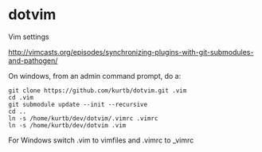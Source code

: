dotvim
======

Vim settings

http://vimcasts.org/episodes/synchronizing-plugins-with-git-submodules-and-pathogen/

On windows, from an admin command prompt, do a:

```Batchfile
git clone https://github.com/kurtb/dotvim.git .vim
cd .vim
git submodule update --init --recursive
cd ..
ln -s /home/kurtb/dev/dotvim/.vimrc .vimrc
ln -s /home/kurtb/dev/dotvim .vim
```

For Windows switch .vim to vimfiles and .vimrc to _vimrc
